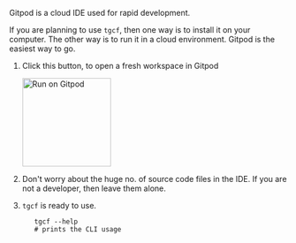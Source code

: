 Gitpod is a cloud IDE used for rapid development.

If you are planning to use `tgcf`, then one way is to install it on your computer. The other way is to run it in a cloud environment. Gitpod is the easiest way to go.

1. Click this button, to open a fresh workspace in Gitpod

    <a href="https://gitpod.io/#https://github.com/aahnik/tgcf">  <img src="https://gitpod.io/button/open-in-gitpod.svg" alt="Run on Gitpod" 
    width=160></a>


2. Don't worry about the huge no. of source code files in the IDE. If you are not a developer, then leave them alone.


3. `tgcf` is ready to use.
   ```shell
      tgcf --help
      # prints the CLI usage
     ```

  


